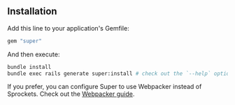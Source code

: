 <!--
# @title Installation
-->

## Installation

Add this line to your application's Gemfile:

```ruby
gem "super"
```

And then execute:

```bash
bundle install
bundle exec rails generate super:install # check out the `--help` option!
```

If you prefer, you can configure Super to use Webpacker instead of Sprockets.
Check out the [Webpacker guide](./webpacker.md).
